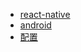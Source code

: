 * [react-native](view/app/react-native/react-native.md)
* [android](view/app/android/android.md)
* [配置](view/config/config.md)
